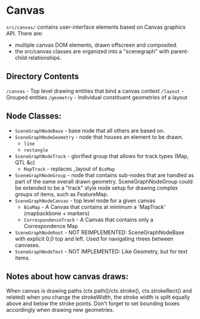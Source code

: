 # Canvas
`src/canvas/` contains user-interface elements based on Canvas graphics API.
There are:
* multiple canvas DOM elements, drawn offscreen and composited.
* the src/canvas classes are organized into a "scenegraph" with parent-child
  relationships.
  
## Directory Contents
`/canvas` - Top level drawing entities that bind a canvas context
`/layout` - Grouped entities
`/geometry` - Individual constituent geometries of a layout

## Node Classes:
* `SceneGraphNodeBase` - base node that all others are based on.
* `SceneGraphNodeGeometry` - node that houses an element to be drawn.
  * `line`
  * `rectangle`
* `SceneGraphNodeTrack` - glorified group that allows for track types (Map, QTL &c)
  * `MapTrack` - replaces _layout of `BioMap`
* `SceneGraphNodeGroup` - node that contains sub-nodes that are handled as part
  of the same overall drawn geometry. SceneGraphNodeGroup could be extended to be a "track" style node setup for drawing complex groups of items, such as FeatureMap.
* `SceneGraphNodeCanvas` - top level node for a given canvas
  * `BioMap` - A Canvas that contains at minimum a 'MapTrack' (mapbackbone + markers)
  * `CorrespondenceTrack` - A Canvas that contains only a Correspondence Map
* `SceneGraphNodeRoot` - NOT REIMPLEMENTED: SceneGraphNodeBase with explicit 0,0 top and left. Used for navigating rtrees between canvases.
* `SceneGraphNodeText` - NOT IMPLEMENTED: Like Geometry, but for text items.

## Notes about how canvas draws:
When canvas is drawing paths (ctx.path()/ctx.stroke(), ctx.strokeRect() and related) when you change the strokeWidth, the stroke width is split equally above and below the stroke points. Don't forget to set bounding boxes accordingly when drawing new geometries.
